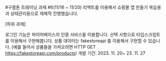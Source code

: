 #구름톤 트레이닝 과제 #6(11/16 ~ 11/20)
리액트를 이용해서 쇼핑몰 앱 만들기
복습용과 상태관리용으로 재제작 진행했습니다.

[하위 과제]

로그인 기능은 파이어베이스의 인증 서비스를 이용합니다.
선택 사항으로 타입스크립트를 이용해서 구현해봅니다.
상품 데이터는 fakestoreapi 를 이용해서 구현할 수 있습니다. (예를 들어서 상품들을 가져오려면 HTTP GET https://fakestoreapi.com/products)
개발 기간: 2023. 11. 20~ 23. 11. 27
